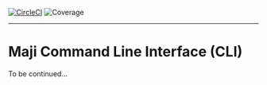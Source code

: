 
[![CircleCI](https://circleci.com/gh/ylathouris/maji.svg?style=shield)](https://circleci.com/gh/ylathouris/maji)  ![Coverage](coverage.svg)

---

# Maji Command Line Interface (CLI)

To be continued...
